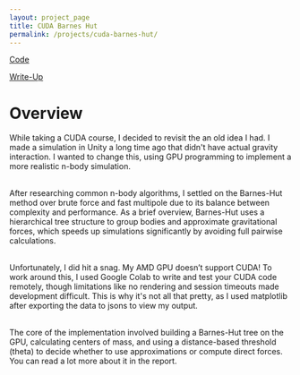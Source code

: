 ```yaml
---
layout: project_page
title: CUDA Barnes Hut
permalink: /projects/cuda-barnes-hut/
---
```


[Code](https://github.com/NocaToca/CUDA-Barnes-Hut?tab=readme-ov-file)

[Write-Up](https://docs.google.com/document/d/1a9YPQ1YdiOTFx864HNF2UlbCzCvARnTqW7a4SNW86MM/edit?tab=t.0#heading=h.n51h1yp7slig)

# Overview
While taking a CUDA course, I decided to revisit the an old idea I had. I made a simulation in Unity a long time ago that didn't have actual gravity interaction. I wanted to change this, using GPU programming to implement a more realistic n-body simulation. <br><br>

After researching common n-body algorithms, I settled on the Barnes-Hut method over brute force and fast multipole due to its balance between complexity and performance. As a brief overview, Barnes-Hut uses a hierarchical tree structure to group bodies and approximate gravitational forces, which speeds up simulations significantly by avoiding full pairwise calculations. <br><br>

Unfortunately, I did hit a snag. My AMD GPU doesn’t support CUDA! To work around this, I used Google Colab to write and test your CUDA code remotely, though limitations like no rendering and session timeouts made development difficult. This is why it's not all that pretty, as I used matplotlib after exporting the data to jsons to view my output. <br><br>

The core of the implementation involved building a Barnes-Hut tree on the GPU, calculating centers of mass, and using a distance-based threshold (theta) to decide whether to use approximations or compute direct forces. You can read a lot more about it in the report. <br><br>